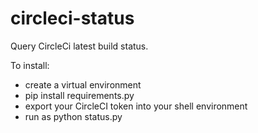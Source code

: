 # circleci-status
Query CircleCi latest build status.

To install:
- create a virtual environment
- pip install requirements.py
- export your CircleCI token into your shell environment
- run as python status.py
